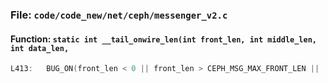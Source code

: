 ### File: `code/code_new/net/ceph/messenger_v2.c`

#### Function: `static int __tail_onwire_len(int front_len, int middle_len, int data_len,`

```c
L413: 	BUG_ON(front_len < 0 || front_len > CEPH_MSG_MAX_FRONT_LEN ||
```

